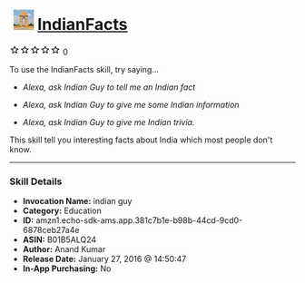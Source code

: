 # &nbsp;<img src="skill_icon" alt="IndianFacts icon" width="36"> [IndianFacts](http://alexa.amazon.com/#skills/amzn1.echo-sdk-ams.app.381c7b1e-b98b-44cd-9cd0-6878ceb27a4e)
![0 stars](../../images/ic_star_border_black_18dp_1x.png)![0 stars](../../images/ic_star_border_black_18dp_1x.png)![0 stars](../../images/ic_star_border_black_18dp_1x.png)![0 stars](../../images/ic_star_border_black_18dp_1x.png)![0 stars](../../images/ic_star_border_black_18dp_1x.png) 0

To use the IndianFacts skill, try saying...

* *Alexa, ask Indian Guy to tell me an Indian fact*

* *Alexa, ask Indian Guy to give me some Indian information*

* *Alexa, ask Indian Guy to give me Indian trivia.*

This skill tell you interesting facts about India which most people don't know.

***

### Skill Details

* **Invocation Name:** indian guy
* **Category:** Education
* **ID:** amzn1.echo-sdk-ams.app.381c7b1e-b98b-44cd-9cd0-6878ceb27a4e
* **ASIN:** B01B5ALQ24
* **Author:** Anand Kumar
* **Release Date:** January 27, 2016 @ 14:50:47
* **In-App Purchasing:** No
